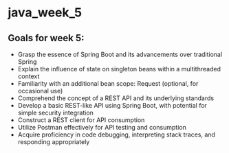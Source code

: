 # java_week_5

## Goals for week 5:

* Grasp the essence of Spring Boot and its advancements over traditional Spring
* Explain the influence of state on singleton beans within a multithreaded context
* Familiarity with an additional bean scope: Request (optional, for occasional use)
* Comprehend the concept of a REST API and its underlying standards
* Develop a basic REST-like API using Spring Boot, with potential for simple security integration
* Construct a REST client for API consumption
* Utilize Postman effectively for API testing and consumption
* Acquire proficiency in code debugging, interpreting stack traces, and responding appropriately